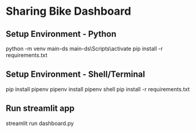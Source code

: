 # Sharing Bike Dashboard

## Setup Environment - Python
python -m venv main-ds
main-ds\Scripts\activate
pip install -r requirements.txt

## Setup Environment - Shell/Terminal 
pip install pipenv
pipenv install
pipenv shell
pip install -r requirements.txt

## Run streamlit app
streamlit run dashboard.py
